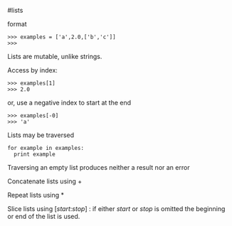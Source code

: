 #lists

format

    >>> examples = ['a',2.0,['b','c']]
    >>> 

Lists are mutable, unlike strings.

Access by index:

    >>> examples[1]
    >>> 2.0

or, use a negative index to start at the end

    >>> examples[-0]
    >>> 'a'

Lists may be traversed

    for example in examples:
      print example

Traversing an empty list produces neither a result nor an error

Concatenate lists using +

Repeat lists using *

Slice lists using [_start_:_stop_] : if either _start_ or _stop_ is omitted the beginning or end of the list is used.